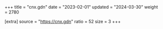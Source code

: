 +++
title = "cnx.gdn"
date = "2023-02-01"
updated = "2024-03-30"
weight = 2780

[extra]
source = "https://cnx.gdn"
ratio = 52
size = 3
+++
